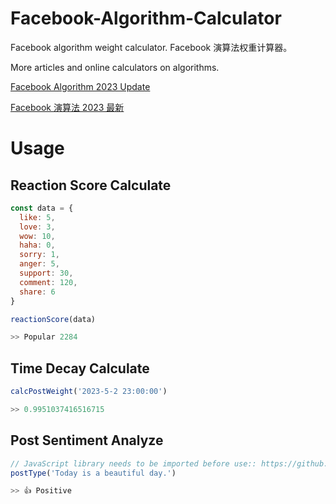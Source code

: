 # Facebook-Algorithm-Calculator
Facebook algorithm weight calculator. Facebook 演算法权重计算器。

More articles and online calculators on algorithms.

[Facebook Algorithm 2023 Update](https://dev-coco.github.io/post/Facebook-Algorithm-EN/)

[Facebook 演算法 2023 最新](https://dev-coco.github.io/post/Facebook-Algorithm/)

# Usage
## Reaction Score Calculate
```JavaScript
const data = {
  like: 5,
  love: 3,
  wow: 10,
  haha: 0,
  sorry: 1,
  anger: 5,
  support: 30,
  comment: 120,
  share: 6
}

reactionScore(data)

>> Popular 2284
```

## Time Decay Calculate
```JavaScript
calcPostWeight('2023-5-2 23:00:00')

>> 0.9951037416516715
```

## Post Sentiment Analyze
```JavaScript
// JavaScript library needs to be imported before use:: https://github.com/dev-coco/Analyze-Sentiment/
postType('Today is a beautiful day.')

>> 👍 Positive
```
